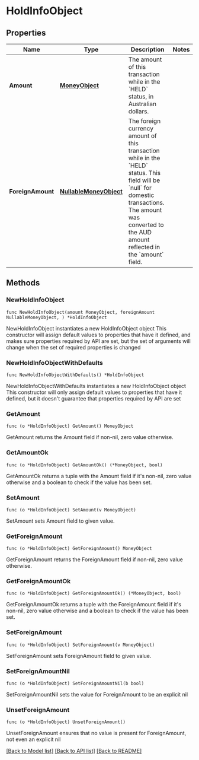 # HoldInfoObject

## Properties

Name | Type | Description | Notes
------------ | ------------- | ------------- | -------------
**Amount** | [**MoneyObject**](MoneyObject.md) | The amount of this transaction while in the &#x60;HELD&#x60; status, in Australian dollars.  | 
**ForeignAmount** | [**NullableMoneyObject**](MoneyObject.md) | The foreign currency amount of this transaction while in the &#x60;HELD&#x60; status. This field will be &#x60;null&#x60; for domestic transactions. The amount was converted to the AUD amount reflected in the &#x60;amount&#x60; field.  | 

## Methods

### NewHoldInfoObject

`func NewHoldInfoObject(amount MoneyObject, foreignAmount NullableMoneyObject, ) *HoldInfoObject`

NewHoldInfoObject instantiates a new HoldInfoObject object
This constructor will assign default values to properties that have it defined,
and makes sure properties required by API are set, but the set of arguments
will change when the set of required properties is changed

### NewHoldInfoObjectWithDefaults

`func NewHoldInfoObjectWithDefaults() *HoldInfoObject`

NewHoldInfoObjectWithDefaults instantiates a new HoldInfoObject object
This constructor will only assign default values to properties that have it defined,
but it doesn't guarantee that properties required by API are set

### GetAmount

`func (o *HoldInfoObject) GetAmount() MoneyObject`

GetAmount returns the Amount field if non-nil, zero value otherwise.

### GetAmountOk

`func (o *HoldInfoObject) GetAmountOk() (*MoneyObject, bool)`

GetAmountOk returns a tuple with the Amount field if it's non-nil, zero value otherwise
and a boolean to check if the value has been set.

### SetAmount

`func (o *HoldInfoObject) SetAmount(v MoneyObject)`

SetAmount sets Amount field to given value.


### GetForeignAmount

`func (o *HoldInfoObject) GetForeignAmount() MoneyObject`

GetForeignAmount returns the ForeignAmount field if non-nil, zero value otherwise.

### GetForeignAmountOk

`func (o *HoldInfoObject) GetForeignAmountOk() (*MoneyObject, bool)`

GetForeignAmountOk returns a tuple with the ForeignAmount field if it's non-nil, zero value otherwise
and a boolean to check if the value has been set.

### SetForeignAmount

`func (o *HoldInfoObject) SetForeignAmount(v MoneyObject)`

SetForeignAmount sets ForeignAmount field to given value.


### SetForeignAmountNil

`func (o *HoldInfoObject) SetForeignAmountNil(b bool)`

 SetForeignAmountNil sets the value for ForeignAmount to be an explicit nil

### UnsetForeignAmount
`func (o *HoldInfoObject) UnsetForeignAmount()`

UnsetForeignAmount ensures that no value is present for ForeignAmount, not even an explicit nil

[[Back to Model list]](../README.md#documentation-for-models) [[Back to API list]](../README.md#documentation-for-api-endpoints) [[Back to README]](../README.md)


